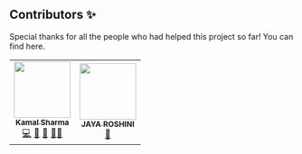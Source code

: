 ## Contributors ✨

Special thanks for all the people who had helped this project so far! You can find
here.

<!-- ALL-CONTRIBUTORS-LIST:START - Do not remove or modify this section -->
<!-- prettier-ignore-start -->
<!-- markdownlint-disable -->
<table>
  <tr>
    <td align="center"><a href="https://www.linkedin.com/in/kamaldgrt/"><img src="https://avatars.githubusercontent.com/u/43444282?v=4?s=100" width="100px;" alt=""/><br /><sub><b>Kamal Sharma</b></sub></a><br /><a href="https://github.com/KamalDGRT/yii2-portfolio/commits?author=KamalDGRT" title="Code">💻</a> <a href="https://github.com/KamalDGRT/yii2-portfolio/commits?author=KamalDGRT" title="Documentation">📖</a> <a href="#maintenance-KamalDGRT" title="Maintenance">🚧</a> <a href="#mentoring-KamalDGRT" title="Mentoring">🧑‍🏫</a></td>
    <td align="center"><a href="https://jayaroshini2112.github.io/portfolio/"><img src="https://avatars.githubusercontent.com/u/70878001?v=4?s=100" width="100px;" alt=""/><br /><sub><b>JAYA ROSHINI</b></sub></a><br /><a href="https://github.com/KamalDGRT/yii2-portfolio/commits?author=JAYAROSHINI2112" title="Documentation">📖</a></td>
  </tr>
</table>

<!-- markdownlint-restore -->
<!-- prettier-ignore-end -->

<!-- ALL-CONTRIBUTORS-LIST:END -->
